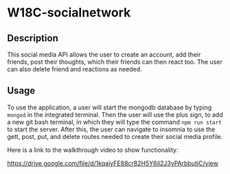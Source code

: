 # W18C-socialnetwork

## Description

This social media API allows the user to create an account, add their friends, post their thoughts, which their friends can then react too. The user can also delete friend and reactions as needed.


## Usage

To use the application, a user will start the mongodb database  by typing `mongod` in the integrated terminal. Then the user will use the plus sign, to add a new git bash terminal, in which they will type the command `npm run start` to start the server. After this, the user can navigate to insomnia to use the gett, post, put, and delete routes needed to create their social media profile.

Here is a link  to the walkthrough video to show functionality:

https://drive.google.com/file/d/1kqajyFE88cr82H5Y6iI2J3yPArbbutjC/view

